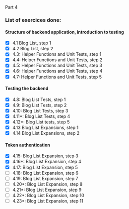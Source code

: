 Part 4

### List of exercices done:
#### Structure of backend application, introduction to testing
- [x] 4.1 Blog List, step 1
- [x] 4.2 Blog List, step 2
- [x] 4.3: Helper Functions and Unit Tests, step 1
- [x] 4.4: Helper Functions and Unit Tests, step 2
- [x] 4.5: Helper Functions and Unit Tests, step 3
- [x] 4.6: Helper Functions and Unit Tests, step 4
- [x] 4.7: Helper Functions and Unit Tests, step 5
#### Testing the backend
- [x] 4.8: Blog List Tests, step 1
- [x] 4.9: Blog List Tests, step 2
- [x] 4.10: Blog List Tests, step 3
- [x] 4.11*: Blog List Tests, step 4
- [x] 4.12*: Blog List tests, step 5
- [x] 4.13 Blog List Expansions, step 1
- [x] 4.14 Blog List Expansions, step 2
#### Token authentication
- [x] 4.15: Blog List Expansion, step 3
- [x] 4.16*: Blog List Expansion, step 4
- [x] 4.17: Blog List Expansion, step 5
- [ ] 4.18: Blog List Expansion, step 6
- [ ] 4.19: Blog List Expansion, step 7
- [ ] 4.20*: Blog List Expansion, step 8
- [ ] 4.21*: Blog List Expansion, step 9
- [ ] 4.22*: Blog List Expansion, step 10
- [ ] 4.23*: Blog List Expansion, step 11